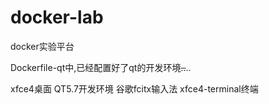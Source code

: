 # docker-lab
docker实验平台

Dockerfile-qt中,已经配置好了qt的开发环境~~..~~..

xfce4桌面
QT5.7开发环境
谷歌fcitx输入法
xfce4-terminal终端